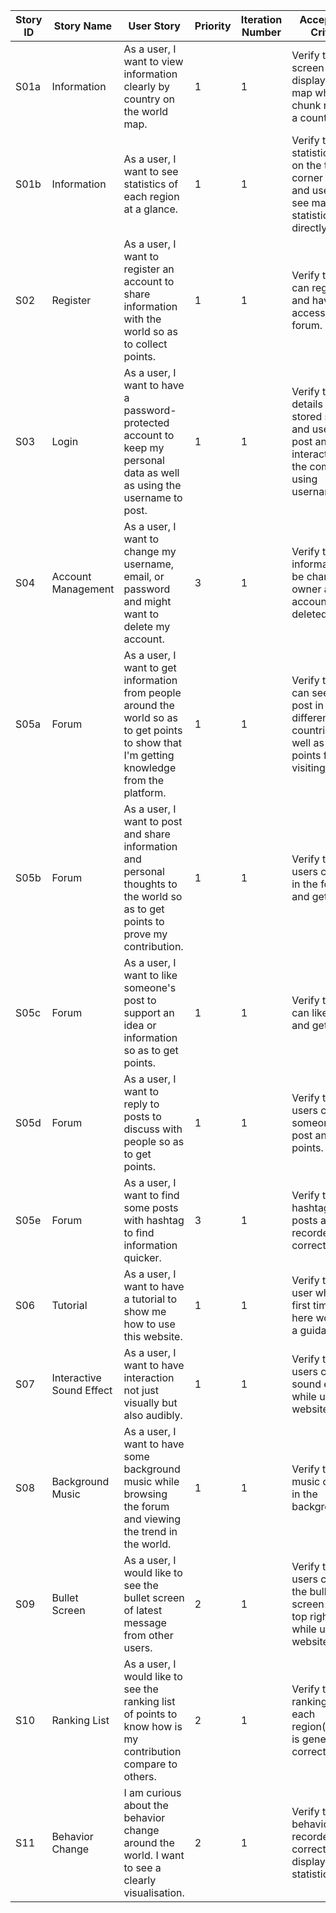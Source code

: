 | **Story ID** | **Story Name** | **User Story** | **Priority** | **Iteration Number** | **Acceptance Criteria** | **Notes** |
| ------------ | -------------- | -------------- | ------------ | -------------------- | ----------------------- | --------- |
| S01a         | Information    | As a user, I want to view information clearly by country on the world map. | 1 | 1 | Verify that the screen can display the map while each chunk refers to a country. | User can view the map without login. | 
| S01b         | Information    | As a user, I want to see statistics of each region at a glance. | 1 | 1 | Verify that the statistic block on the top left corner is clear and user can see major statistic directly. | |
| S02          | Register       | As a user, I want to register an account to share information with the world so as to collect points. | 1 | 1 | Verify that user can register and have the access to forum. | |
| S03          | Login          | As a user, I want to have a password-protected account to keep my personal data as well as using the username to post. | 1 | 1 | Verify that user details is stored safely and users can post and interact with the community using username. | |
| S04          | Account Management | As a user, I want to change my username, email, or password and might want to delete my account. | 3 | 1 | Verify that user information can be changed by owner and account can be deleted. | |
| S05a         | Forum          | As a user, I want to get information from people around the world so as to get points to show that I'm getting knowledge from the platform. | 1 | 1 | Verify that user can see the post in different countries as well as get points from visiting them. | |
| S05b         | Forum          | As a user, I want to post and share information and personal thoughts to the world so as to get points to prove my contribution. | 1 | 1 | Verify that users can post in the forum and get points. | | 
| S05c         | Forum          | As a user, I want to like someone's post to support an idea or information so as to get points. | 1 | 1 | Verify that user can like a post and get points. | |
| S05d         | Forum          | As a user, I want to reply to posts to discuss with people so as to get points. | 1 | 1 | Verify that users can reply someone's post and earn points. | |
| S05e         | Forum          | As a user, I want to find some posts with hashtag to find information quicker. | 3 | 1 | Verify that hashtags in posts are recorded correctly. | |
| S06          | Tutorial    | As a user, I want to have a tutorial to show me how to use this website. | 1 | 1 | Verify that the user who is the first time to be here would get a guidance. | |
| S07          | Interactive Sound Effect | As a user, I want to have interaction not just visually but also audibly. | 1 | 1 | Verify that users can hear sound effect while using our website. | |
| S08          | Background Music | As a user, I want to have some background music while browsing the forum and viewing the trend in the world. | 1 | 1 | Verify that music can play in the background. | A control button could be added to mute/unmute the background music. | |
| S09          | Bullet Screen | As a user, I would like to see the bullet screen of latest message from other users. | 2 | 1 | Verify that users can see the bullet screen in the top right corner while using our websites. | |
| S10          | Ranking List | As a user, I would like to see the ranking list of points to know how is my contribution compare to others. | 2 | 1 | Verify that ranking list in each region(country) is generated correctly. | |
| S11         | Behavior Change | I am curious about the behavior change around the world. I want to see a clearly visualisation. | 2 | 1 | Verify that user behavior is recorded correctly and display in the statistic block. | |